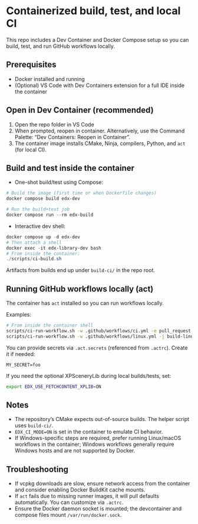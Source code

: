 # Containerized build, test, and local CI

This repo includes a Dev Container and Docker Compose setup so you can build, test, and run GitHub workflows locally.

## Prerequisites

- Docker installed and running
- (Optional) VS Code with Dev Containers extension for a full IDE inside the container

## Open in Dev Container (recommended)

1. Open the repo folder in VS Code
2. When prompted, reopen in container. Alternatively, use the Command Palette: “Dev Containers: Reopen in Container”.
3. The container image installs CMake, Ninja, compilers, Python, and `act` (for local CI).

## Build and test inside the container

- One-shot build/test using Compose:

```powershell
# Build the image (first time or when Dockerfile changes)
docker compose build edx-dev

# Run the build+test job
docker compose run --rm edx-build
```

- Interactive dev shell:

```powershell
docker compose up -d edx-dev
# Then attach a shell
docker exec -it edx-library-dev bash
# From inside the container:
./scripts/ci-build.sh
```

Artifacts from builds end up under `build-ci/` in the repo root.

## Running GitHub workflows locally (act)

The container has `act` installed so you can run workflows locally.

Examples:

```bash
# From inside the container shell
scripts/ci-run-workflow.sh -w .github/workflows/ci.yml -e pull_request
scripts/ci-run-workflow.sh -w .github/workflows/linux.yml -j build-linux
```

You can provide secrets via `.act.secrets` (referenced from `.actrc`). Create it if needed:

```dotenv
MY_SECRET=foo
```

If you need the optional XPSceneryLib during local builds/tests, set:

```bash
export EDX_USE_FETCHCONTENT_XPLIB=ON
```

## Notes

- The repository’s CMake expects out-of-source builds. The helper script uses `build-ci/`.
- `EDX_CI_MODE=ON` is set in the container to emulate CI behavior.
- If Windows-specific steps are required, prefer running Linux/macOS workflows in the container; Windows workflows generally require Windows hosts and are not supported by Docker.

## Troubleshooting

- If vcpkg downloads are slow, ensure network access from the container and consider enabling Docker BuildKit cache mounts.
- If `act` fails due to missing runner images, it will pull defaults automatically. You can customize via `.actrc`.
- Ensure the Docker daemon socket is mounted; the devcontainer and compose files mount `/var/run/docker.sock`.
